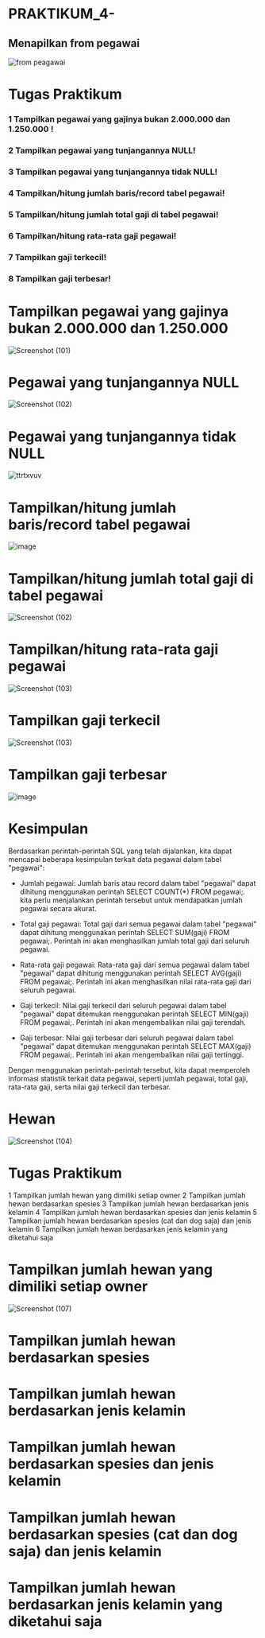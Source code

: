 # PRAKTIKUM_4-
## Menapilkan from pegawai
![from peagawai](https://github.com/riskibowo/PRAKTIKUM_4-/assets/115862112/de955c3f-471e-41d6-b140-538f20a518e6)
# Tugas Praktikum
### 1 Tampilkan pegawai yang gajinya bukan 2.000.000 dan 1.250.000 !
### 2 Tampilkan pegawai yang tunjangannya NULL! 
### 3 Tampilkan pegawai yang tunjangannya tidak NULL!
### 4 Tampilkan/hitung jumlah baris/record tabel pegawai!
### 5 Tampilkan/hitung jumlah total gaji di tabel pegawai!
### 6 Tampilkan/hitung rata-rata gaji pegawai!
### 7 Tampilkan gaji terkecil!
### 8 Tampilkan gaji terbesar!
# Tampilkan pegawai yang gajinya bukan 2.000.000 dan 1.250.000
![Screenshot (101)](https://github.com/riskibowo/PRAKTIKUM_4-/assets/115862112/edd1a9de-bde5-4b36-b739-47d710716e32)
# Pegawai yang tunjangannya NULL
![Screenshot (102)](https://github.com/riskibowo/PRAKTIKUM_4-/assets/115862112/d194dbe4-fb55-4e13-b165-8577c4befa58)
# Pegawai yang tunjangannya tidak NULL
![ttrtxvuv](https://github.com/riskibowo/PRAKTIKUM_4-/assets/115862112/b97a1af5-2838-4b03-a823-72668393f4d9)
# Tampilkan/hitung jumlah baris/record tabel pegawai
![image](https://github.com/riskibowo/PRAKTIKUM_4-/assets/115862112/78adc51f-d51f-450c-8862-7934e0bc0f9d)
# Tampilkan/hitung jumlah total gaji di tabel pegawai
![Screenshot (102)](https://github.com/riskibowo/PRAKTIKUM_4-/assets/115862112/9c2c0de3-8954-4221-890a-df4375ab5eb8)
# Tampilkan/hitung rata-rata gaji pegawai
![Screenshot (103)](https://github.com/riskibowo/PRAKTIKUM_4-/assets/115862112/0bb547d7-f22b-4533-84aa-a0d5f5ea8fc6)
# Tampilkan gaji terkecil
![Screenshot (103)](https://github.com/riskibowo/PRAKTIKUM_4-/assets/115862112/982a0b03-4626-4502-b616-7de4bd55d409)
# Tampilkan gaji terbesar
![image](https://github.com/riskibowo/PRAKTIKUM_4-/assets/115862112/4bd32729-225f-47f1-9992-f68731ebc67c)
# Kesimpulan
Berdasarkan perintah-perintah SQL yang telah dijalankan, kita dapat mencapai beberapa kesimpulan terkait data pegawai dalam tabel "pegawai":
- Jumlah pegawai: Jumlah baris atau record dalam tabel "pegawai" dapat dihitung menggunakan perintah SELECT COUNT(*) FROM pegawai;. kita perlu menjalankan perintah tersebut untuk mendapatkan jumlah pegawai secara akurat.
- Total gaji pegawai: Total gaji dari semua pegawai dalam tabel "pegawai" dapat dihitung menggunakan perintah SELECT SUM(gaji) FROM pegawai;. Perintah ini akan menghasilkan jumlah total gaji dari seluruh pegawai.
- Rata-rata gaji pegawai: Rata-rata gaji dari semua pegawai dalam tabel "pegawai" dapat dihitung menggunakan perintah SELECT AVG(gaji) FROM pegawai;. Perintah ini akan menghasilkan nilai rata-rata gaji dari seluruh pegawai.
- Gaji terkecil: Nilai gaji terkecil dari seluruh pegawai dalam tabel "pegawai" dapat ditemukan menggunakan perintah SELECT MIN(gaji) FROM pegawai;. Perintah ini akan mengembalikan nilai gaji terendah.

- Gaji terbesar: Nilai gaji terbesar dari seluruh pegawai dalam tabel "pegawai" dapat ditemukan menggunakan perintah SELECT MAX(gaji) FROM pegawai;. Perintah ini akan mengembalikan nilai gaji tertinggi.

Dengan menggunakan perintah-perintah tersebut, kita dapat memperoleh informasi statistik terkait data pegawai, seperti jumlah pegawai, total gaji, rata-rata gaji, serta nilai gaji terkecil dan terbesar.

# Hewan
![Screenshot (104)](https://github.com/riskibowo/PRAKTIKUM_4-/assets/115862112/a7f834a4-5485-43d6-be4f-fcce9c2aad1d)
# Tugas Praktikum
1 Tampilkan jumlah hewan yang dimiliki setiap owner
2 Tampilkan jumlah hewan berdasarkan spesies
3 Tampilkan jumlah hewan berdasarkan jenis kelamin
4 Tampilkan jumlah hewan berdasarkan spesies dan jenis kelamin
5 Tampilkan jumlah hewan berdasarkan spesies (cat dan dog saja) dan jenis kelamin
6 Tampilkan jumlah hewan berdasarkan jenis kelamin yang diketahui saja
# Tampilkan jumlah hewan yang dimiliki setiap owner
![Screenshot (107)](https://github.com/riskibowo/PRAKTIKUM_4-/assets/115862112/e75cd9a8-145c-4622-8792-46c954e0e067)
# Tampilkan jumlah hewan berdasarkan spesies

# Tampilkan jumlah hewan berdasarkan jenis kelamin

# Tampilkan jumlah hewan berdasarkan spesies dan jenis kelamin

# Tampilkan jumlah hewan berdasarkan spesies (cat dan dog saja) dan jenis kelamin

# Tampilkan jumlah hewan berdasarkan jenis kelamin yang diketahui saja


